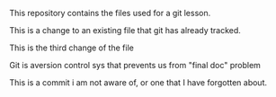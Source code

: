 This repository contains the files used for a git lesson.

This is a change to an existing file that git has already tracked.

This is the third change of the file

Git is aversion control sys that prevents us from "final doc" problem

This is a commit i am not aware of, or one that I have forgotten about.
